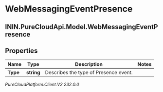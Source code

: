 # WebMessagingEventPresence

## ININ.PureCloudApi.Model.WebMessagingEventPresence

## Properties

|Name | Type | Description | Notes|
|------------ | ------------- | ------------- | -------------|
| **Type** | **string** | Describes the type of Presence event. | |



_PureCloudPlatform.Client.V2 232.0.0_
